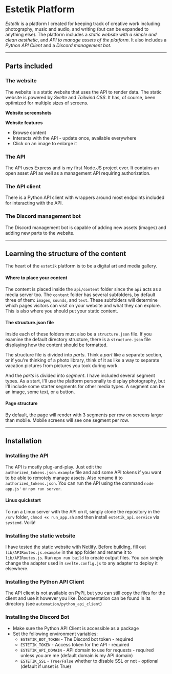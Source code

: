 # Estetik Platform

*Estetik* is a platform I created for keeping track of creative work including
photography, music and audio, and writing (but can be expanded to anything else). The platform includes a *static website with a simple
and clean aesthetic*, and *API to manage assets of the platform*. It also includes a *Python API Client* and a
*Discord management bot*.
___
## Parts included
### The website

The website is a static website that uses the API to render data. The static website is powered by *Svelte*
and *Tailwind CSS*. It has, of course, been optimized for multiple sizes of screens.

**Website screenshots**

**Website features**
* Browse content
* Interacts with the API - update once, available everywhere
* Click on an image to enlarge it

### The API

The API uses Express and is my first Node.JS project ever. It contains an open asset API
as well as a management API requiring authorization.

### The API client

There is a Python API client with wrappers around most endpoints included for interacting with the API.

### The Discord management bot

The Discord management bot is capable of adding new assets (images) and adding new parts to the website.
___
## Learning the structure of the content
The heart of the `estetik` platform is to be a digital art and media gallery. 

#### Where to place your content
The content is placed inside the `api/content` folder since the `api` acts as a media server too.
The `content` folder has several subfolders, by default three of them: `images`, `sounds`, and `text`.
These subfolders will determine which pages visitors can visit on your website and what they can explore.
This is also where you should put your static content.

#### The structure.json file
Inside each of these folders must also be a `structure.json` file. If you examine the default directory structure,
there is a `structure.json` file displaying how the content should be formatted.

The structure file is divided into *parts*. Think a *part* like a separate section,
or if you're thinking of a photo library, think of it as like a way to separate vacation
pictures from pictures you took during work.

And the *parts* is divided into *segment*. I have included several segment types. As a start, I'll use the platform personally to 
display photography, but I'll include some starter segments for other media types.
A segment can be an image, some text, or a button.

#### Page structure
By default, the page will render with 3 segments per row on screens larger than mobile.
Mobile screens will see one segment per row.
___
## Installation

### Installing the API

The API is mostly plug-and-play. Just edit the `authorized_tokens.json.example` file and add some API tokens if
you want to be able to remotely manage assets. Also rename it to `authorized_tokens.json`.
You can run the API using the command `node app.js'` or `npm run server`.

#### Linux quickstart

To run a Linux server with the API on it, simply clone the repository in the `/srv` folder,
`chmod +x run_app.sh` and then install `estetik_api.service` via `systemd`. Voilà!

### Installing the static website

I have tested the static website with Netlify. Before building,
fill out `lib/APIRoutes.js.example` in the app folder  and rename it to `lib/APIRoutes.js`.
Run `npm run build` to create output files.
You can simply change the adapter used in `svelte.config.js` to any adapter to deploy it elsewhere.

### Installing the Python API Client

The API client is not available on PyPi, but you can still copy the files for the client and use it however you like.
Documentation can be found in its directory (see `automation/python_api_client`)
### Installing the Discord Bot

* Make sure the Python API Client is accessible as a package
* Set the following environment variables:
  * `ESTETIK_BOT_TOKEN` - The Discord bot token - required 
  * `ESTETIK_TOKEN` - Access token for the API - required
  * `ESTETIK_API_DOMAIN` - API domain to use for requests - required unless you are me (default domain is my API domain)
  * `ESTETIK_SSL` - `True/False` whether to disable SSL or not - optional (default if unset is True)